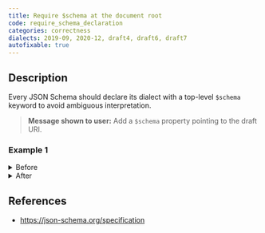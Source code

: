 ```yaml
---
title: Require $schema at the document root
code: require_schema_declaration
categories: correctness
dialects: 2019-09, 2020-12, draft4, draft6, draft7
autofixable: true
---
```


## Description
Every JSON Schema should declare its dialect with a top-level `$schema` keyword to avoid ambiguous interpretation.

> **Message shown to user:**
> Add a `$schema` property pointing to the draft URI.

### Example 1
<details><summary>Before</summary>

```json
{
  "type": "object",
  "properties": {
    "name": {
      "type": "string"
    }
  }
}
```
</details>

<details><summary>After</summary>

```json
{
  "$schema": "https://json-schema.org/draft/2020-12/schema",
  "type": "object",
  "properties": {
    "name": {
      "type": "string"
    }
  }
}
```
</details>

## References
* <https://json-schema.org/specification>
